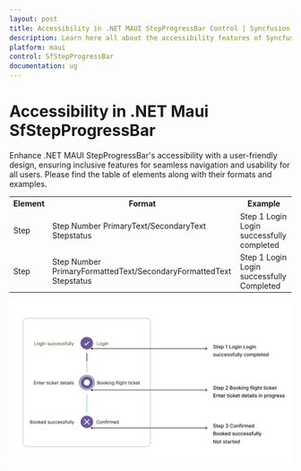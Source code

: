 ```yaml
---
layout: post
title: Accessibility in .NET MAUI StepProgressBar Control | Syncfusion
description: Learn here all about the accessibility features of Syncfusion .NET MAUI StepProgressBar (SfStepProgressBar) control.
platform: maui
control: SfStepProgressBar
documentation: ug
---
```


# Accessibility in .NET Maui SfStepProgressBar

Enhance .NET MAUI StepProgressBar's accessibility with a user-friendly design, ensuring inclusive features for seamless navigation and usability for all users. Please find the table of elements along with their formats and examples.

<table>
<tr>
<th>Element</th>
<th>Format</th>
<th>Example</th>
</tr>
<tr>
<td>Step</td>
<td>Step Number PrimaryText/SecondaryText Stepstatus</td>
<td>Step 1 Login Login successfully completed </td>
</tr>
<tr>
<td>Step</td>
<td>Step Number PrimaryFormattedText/SecondaryFormattedText Stepstatus</td>
<td>Step 1 Login Login successfully Completed </td>
</tr>
</table>

 ![Accessibility in .NET MAUI SfStepProgressBar.](images/accessibility/maui-stepprogressbar-accessibility.png)
